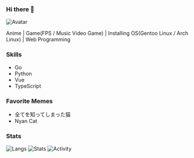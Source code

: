 ### Hi there 👋

<!--
**mopeneko/mopeneko** is a ✨ _special_ ✨ repository because its `README.md` (this file) appears on your GitHub profile.

Here are some ideas to get you started:

- 🔭 I’m currently working on ...
- 🌱 I’m currently learning ...
- 👯 I’m looking to collaborate on ...
- 🤔 I’m looking for help with ...
- 💬 Ask me about ...
- 📫 How to reach me: ...
- 😄 Pronouns: ...
- ⚡ Fun fact: ...
-->

![Avatar](https://github.com/mopeneko.png)

Anime | Game(FPS / Music Video Game) | Installing OS(Gentoo Linux / Arch Linux) | Web Programming

### Skills

- Go
- Python
- Vue
- TypeScript

### Favorite Memes

- 全てを知ってしまった猫
- Nyan Cat

### Stats

![Langs](https://github-readme-stats.vercel.app/api/top-langs?username=mopeneko&theme=tokyonight)
![Stats](https://github-readme-stats.vercel.app/api?username=mopeneko&theme=tokyonight)
![Activity](https://github-readme-stats.vercel.app/api/wakatime?username=mopeneko&theme=tokyonight)
